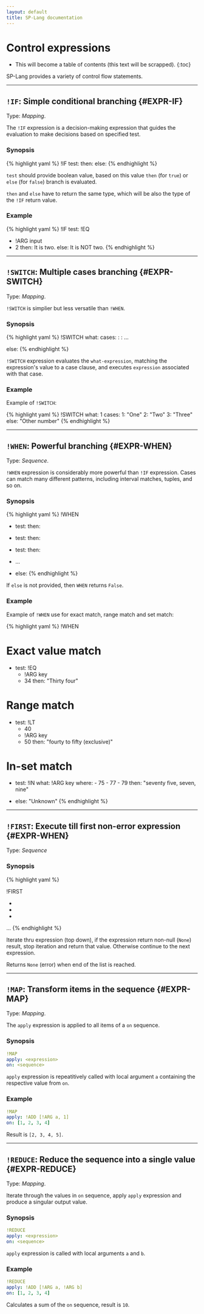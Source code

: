 ```yaml
---
layout: default
title: SP-Lang documentation
---
```


# Control expressions

* This will become a table of contents (this text will be scrapped).
{:toc}

SP-Lang provides a variety of control flow statements. 

--- 

## `!IF`: Simple conditional branching  {#EXPR-IF}

Type: _Mapping_.


The `!IF` expression is a decision-making expression that guides the evaluation to make decisions based on specified test.

### Synopsis

{% highlight yaml %}
!IF
test: <expression>
then: <expression>
else: <expression>
{% endhighlight %}


`test` should provide boolean value, based on this value `then` (for `true`) or `else` (for `false`) branch is evaluated.

`then` and `else` have to return the same type, which will be also the type of the `!IF` return value.


### Example

{% highlight yaml %}
!IF
test:
  !EQ
  - !ARG input
  - 2
then:
  It is two.
else:
  It is NOT two.
{% endhighlight %}

--- 

## `!SWITCH`: Multiple cases branching  {#EXPR-SWITCH}

Type: _Mapping_.

`!SWITCH` is simplier but less versatile than `!WHEN`.

### Synopsis

{% highlight yaml %}
!SWITCH
what: <what-expression>
cases:
  <value>: <expression>
  <value>: <expression>
  ...

else:
  <expression>
{% endhighlight %}

`!SWITCH` expression evaluates the `what-expression`, matching the expression's value to a case clause, and executes `expression` associated with that case.

    

### Example

Example of `!SWITCH`:

{% highlight yaml %}
!SWITCH
what: 1
cases:
  1: "One"
  2: "Two"
  3: "Three"
else:
  "Other number"
{% endhighlight %}

---

## `!WHEN`: Powerful branching  {#EXPR-WHEN}

Type: _Sequence_.

`!WHEN` expression is considerably more powerful than `!IF` expression.
Cases can match many different patterns, including interval matches, tuples, and so on. 


### Synopsis

{% highlight yaml %}
!WHEN
- test: <expression>
  then: <expression>

- test: <expression>
  then: <expression>

- test: <expression>
  then: <expression>

- ...

- else: <expression>
{% endhighlight %}


If `else` is not provided, then `WHEN` returns `False`.


### Example

Example of `!WHEN` use for exact match, range match and set match:

{% highlight yaml %}
!WHEN

# Exact value match
- test:
    !EQ
    - !ARG key
    - 34
  then:
    "Thirty four"

# Range match
- test:
    !LT
    - 40
    - !ARG key
    - 50
  then:
    "fourty to fifty (exclusive)"

# In-set match
- test:
    !IN
    what: !ARG key
    where:
      - 75
      - 77
      - 79
  then:
    "seventy five, seven, nine"


- else:
    "Unknown"
{% endhighlight %}

---

## `!FIRST`: Execute till first non-error expression  {#EXPR-WHEN}


Type: _Sequence_

### Synopsis

{% highlight yaml %}

!FIRST
- <expression>
- <expression>
- <expression>
...
{% endhighlight %}

Iterate thru expression (top down), if the expression return non-null (`None`) result, stop iteration and return that value. Otherwise continue to the next expression.

Returns `None` (error) when end of the list is reached.


---

## `!MAP`: Transform items in the sequence {#EXPR-MAP}

Type: _Mapping_.

The `apply` expression is applied to all items of a  `on` sequence.

### Synopsis

```yaml
!MAP
apply: <expression>
on: <sequence>
```

`apply` expression is repeatitively called with local argument `a` containing the respective value from `on`.

### Example

```yaml
!MAP
apply: !ADD [!ARG a, 1]
on: [1, 2, 3, 4]
```

Result is `[2, 3, 4, 5]`.



---

## `!REDUCE`: Reduce the sequence into a single value {#EXPR-REDUCE}

Type: _Mapping_.

Iterate through the values in `on` sequence, apply `apply` expression and produce a singular output value.

### Synopsis

```yaml
!REDUCE
apply: <expression>
on: <sequence>
```

`apply` expression is called with local arguments `a` and `b`.


### Example

```yaml
!REDUCE
apply: !ADD [!ARG a, !ARG b]
on: [1, 2, 3, 4]
```

Calculates a sum of the `on` sequence, result is `10`.

